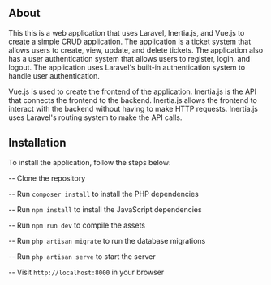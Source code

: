 ## About

This this is a web application that uses Laravel, Inertia.js, and Vue.js to create a simple CRUD application. The application is a ticket system that allows users to create, view, update, and delete tickets. The application also has a user authentication system that allows users to register, login, and logout. The application uses Laravel's built-in authentication system to handle user authentication.

Vue.js is used to create the frontend of the application. Inertia.js is the API that connects the frontend to the backend. Inertia.js allows the frontend to interact with the backend without having to make HTTP requests. Inertia.js uses Laravel's routing system to make the API calls.

## Installation

To install the application, follow the steps below:

-- Clone the repository

-- Run `composer install` to install the PHP dependencies

-- Run `npm install` to install the JavaScript dependencies

-- Run `npm run dev` to compile the assets

-- Run `php artisan migrate` to run the database migrations

-- Run `php artisan serve` to start the server

-- Visit `http://localhost:8000` in your browser

